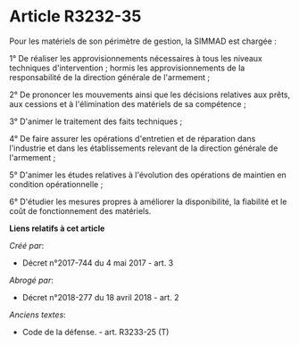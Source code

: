 # Article R3232-35

Pour les matériels de son périmètre de gestion, la SIMMAD est chargée : 

1° De réaliser les approvisionnements nécessaires à tous les niveaux techniques d'intervention ; hormis les
approvisionnements de la responsabilité de la     direction générale de l'armement ; 

2° De prononcer les mouvements ainsi que les décisions relatives aux prêts, aux cessions et à l'élimination des matériels de
sa compétence ; 

3° D'animer le traitement des faits techniques ; 

4° De faire assurer les opérations d'entretien et de réparation dans l'industrie et dans les établissements relevant de la
direction générale de l'armement ; 

5° D'animer les études relatives à l'évolution des opérations de maintien en condition opérationnelle ; 

6° D'étudier les mesures propres à améliorer la disponibilité, la fiabilité et le coût de fonctionnement des matériels.

**Liens relatifs à cet article**

_Créé par_:

  - Décret n°2017-744 du 4 mai 2017 - art. 3

_Abrogé par_:

  - Décret n°2018-277 du 18 avril 2018 - art. 2

_Anciens textes_:

  - Code de la défense. - art. R3233-25 (T)
